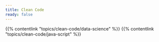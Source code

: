 ```yaml
---
title: Clean Code
ready: false
---
```


{{% contentlink "topics/clean-code/data-science" %}}
{{% contentlink "topics/clean-code/java-script" %}}